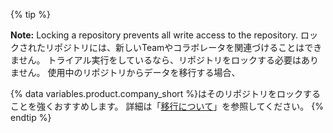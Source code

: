 {% tip %}

**Note:** Locking a repository prevents all write access to the repository. ロックされたリポジトリには、新しいTeamやコラボレータを関連づけることはできません。
トライアル実行をしているなら、リポジトリをロックする必要はありません。 使用中のリポジトリからデータを移行する場合、

{% data variables.product.company_short %}はそのリポジトリをロックすることを強くおすすめします。 詳細は「[移行について](/enterprise/admin/migrations/about-migrations#types-of-migrations)」を参照してください。
{% endtip %}
